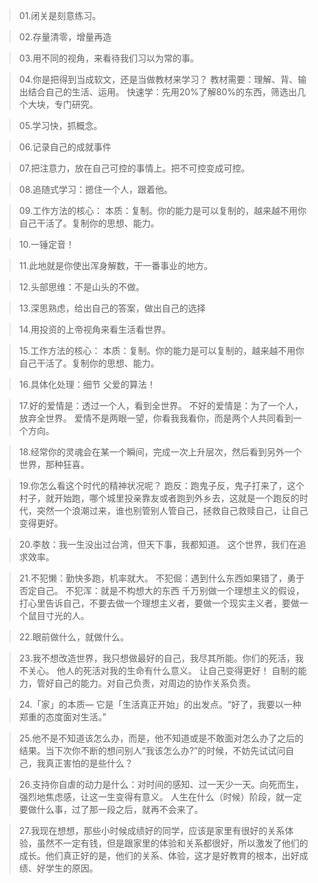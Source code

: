 > 01.闭关是刻意练习。

> 02.存量清零，增量再造

> 03.用不同的视角，来看待我们习以为常的事。

> 04.你是把得到当成软文，还是当做教材来学习？
教材需要：理解、背、输出结合自己的生活、运用。
快速学：先用20%了解80%的东西，筛选出几个大块，专门研究。

> 05.学习快，抓概念。

> 06.记录自己的成就事件

> 07.把注意力，放在自己可控的事情上。把不可控变成可控。

> 08.追随式学习：摁住一个人，跟着他。

> 09.工作方法的核心：
本质：复制。你的能力是可以复制的，越来越不用你自己干活了。复制你的思想、能力。

> 10.一锤定音！

> 11.此地就是你使出浑身解数，干一番事业的地方。

> 12.头部思维：不是山头的不做。

> 13.深思熟虑，给出自己的答案，做出自己的选择

> 14.用投资的上帝视角来看生活看世界。

> 15.工作方法的核心：
本质：复制。你的能力是可以复制的，越来越不用你自己干活了。复制你的思想、能力。

> 16.具体化处理：细节
父爱的算法！

> 17.好的爱情是：透过一个人，看到全世界。
不好的爱情是：为了一个人，放弃全世界。
爱情不是两眼一望，你看我我看你，而是两个人共同看到一个方向。

> 18.经常你的灵魂会在某一个瞬间，完成一次上升层次，然后看到另外一个世界，那种狂喜。

> 19.你怎么看这个时代的精神状况呢？
跑反：跑鬼子反，鬼子打来了，这个村子，就开始跑，哪个城里投亲靠友或者跑到外乡去，这就是一个跑反的时代，突然一个浪潮过来，谁也别管别人管自己，拯救自己救赎自己，让自己变得更好。

> 20.李敖：我一生没出过台湾，但天下事，我都知道。
这个世界，我们在追求效率。

> 21.不犯懒：勤快多跑，机率就大。
不犯倔：遇到什么东西如果错了，勇于否定自己。
不犯浑：就是不构想大的东西
千万别做一个理想主义的假设，打心里告诉自己，不要去做一个理想主义者，要做一个现实主义者，要做一个鼠目寸光的人。

> 22.眼前做什么，就做什么。

> 23.我不想改造世界，我只想做最好的自己，我尽其所能。你们的死活，我不关心。
他人的死活对我的生命有什么意义。
让自己变得更好！
自制的能力，管好自己的能力。对自己负责，对周边的协作关系负责。

> 24.「家」的本质—
它是「生活真正开始」的出发点。“好了，我要以一种郑重的态度面对生活。”

> 25.他不是不知道该怎么办，而是，他不知道或是不敢面对怎么办了之后的结果。当下次你不断的想问别人“我该怎么办?”的时候，不妨先试试问自己，我真正害怕的是些什么？

> 26.支持你自虐的动力是什么：对时间的感知、过一天少一天。向死而生，强烈地焦虑感，让这一生变得有意义。
人生在什么（时候）阶段，就一定要做什么事，过了那一段之后，就再不会来了。

> 27.我现在想想，那些小时候成绩好的同学，应该是家里有很好的关系体验，虽然不一定有钱，但是跟家里的体验和关系都很好，所以激发了他们的成长。他们真正好的是，他们的关系、体验，这才是好教育的根本，出好成绩、好学生的原因。

